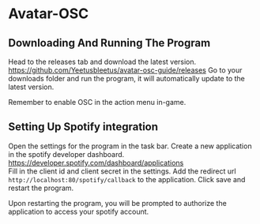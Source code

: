 # Avatar-OSC

## Downloading And Running The Program

Head to the releases tab and download the latest version.
<https://github.com/Yeetusbleetus/avatar-osc-guide/releases>
Go to your downloads folder and run the program, it will automatically update to the latest version.

Remember to enable OSC in the action menu in-game.

## Setting Up Spotify integration

Open the settings for the program in the task bar.
Create a new application in the spotify developer dashboard. <https://developer.spotify.com/dashboard/applications>  
Fill in the client id and client secret in the settings.
Add the redirect url `http://localhost:80/spotify/callback` to the application.
Click save and restart the program.

Upon restarting the program, you will be prompted to authorize the application to access your spotify account.
